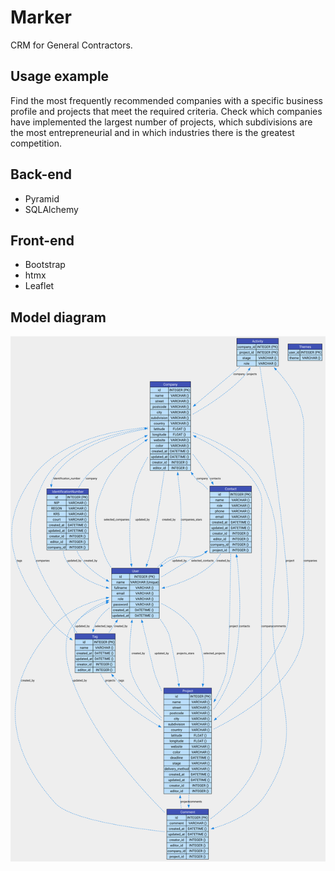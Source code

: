 # Marker

CRM for General Contractors.

## Usage example

Find the most frequently recommended companies with a specific business profile and projects that meet the required criteria. Check which companies have implemented the largest number of projects, which subdivisions are the most entrepreneurial and in which industries there is the greatest competition.

## Back-end

- Pyramid
- SQLAlchemy

## Front-end

- Bootstrap
- htmx
- Leaflet

## Model diagram

![my_data_model_diagram](my_data_model_diagram.svg)
